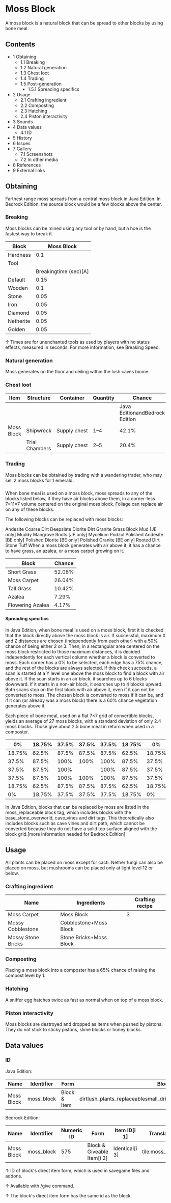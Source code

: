 # Moss Block
A moss block is a natural block that can be spread to other blocks by using bone meal.

## Contents
- 1 Obtaining
	- 1.1 Breaking
	- 1.2 Natural generation
	- 1.3 Chest loot
	- 1.4 Trading
	- 1.5 Post–generation
		- 1.5.1 Spreading specifics
- 2 Usage
	- 2.1 Crafting ingredient
	- 2.2 Composting
	- 2.3 Hatching
	- 2.4 Piston interactivity
- 3 Sounds
- 4 Data values
	- 4.1 ID
- 5 History
- 6 Issues
- 7 Gallery
	- 7.1 Screenshots
	- 7.2 In other media
- 8 References
- 9 External links

## Obtaining
Farthest range moss spreads from a central moss block in Java Edition. In Bedrock Edition, the source block would be a few blocks above the center.
### Breaking
Moss blocks can be mined using any tool or by hand, but a hoe is the fastest way to break it.

| Block     | Moss Block            |
|-----------|-----------------------|
| Hardness  | 0.1                   |
| Tool      |                       |
|           | Breakingtime (sec)[A] |
| Default   | 0.15                  |
| Wooden    | 0.1                   |
| Stone     | 0.05                  |
| Iron      | 0.05                  |
| Diamond   | 0.05                  |
| Netherite | 0.05                  |
| Golden    | 0.05                  |


↑ Times are for unenchanted tools as used by players with no status effects, measured in seconds. For more information, see Breaking Speed.


### Natural generation
Moss generates on the floor and ceiling within the lush caves biome.


### Chest loot
| Item       | Structure      | Container    | Quantity | Chance                         |
|------------|----------------|--------------|----------|--------------------------------|
|            |                |              |          | Java EditionandBedrock Edition |
| Moss Block | Shipwreck      | Supply chest | 1–4      | 42.1%                          |
|            | Trial Chambers | Supply chest | 2–5      | 20.4%                          |

### Trading
Moss blocks can be obtained by trading with a wandering trader, who may sell 2 moss blocks for 1 emerald.

### 
When bone meal is used on a moss block, moss spreads to any of the blocks listed below, if they have air blocks above them, in a corner-less 7×11×7 volume centered on the original moss block. Foliage can replace air on any of these blocks.

The following blocks can be replaced with moss blocks:


Andesite
Coarse Dirt
Deepslate
Diorite
Dirt
Granite
Grass Block
Mud ‌[JE  only]
Muddy Mangrove Roots ‌[JE  only]
Mycelium
Podzol
Polished Andesite ‌[BE  only]
Polished Diorite ‌[BE  only]
Polished Granite ‌[BE  only]
Rooted Dirt
Stone
Tuff
When a moss block generates with air above it, it has a chance to have grass, an azalea, or a moss carpet growing on it.

| Block            | Chance |
|------------------|--------|
| Short Grass      | 52.08% |
| Moss Carpet      | 26.04% |
| Tall Grass       | 10.42% |
| Azalea           | 7.29%  |
| Flowering Azalea | 4.17%  |

#### Spreading specifics
In Java Edition, when bone meal is used on a moss block, first it is checked that the block directly above the moss block is air. If successful, maximum X and Z distances are chosen (independently from each other) with a 50% chance of being either 2 or 3. Then, in a rectangular area centered on the moss block restricted to those maximum distances, it is decided independently for each vertical column whether a block is converted to moss. Each corner has a 0% to be selected, each edge has a 75% chance, and the rest of the blocks are always selected. If this check succeeds, a scan is started at a Y level one above the moss block to find a block with air above it. If the scan starts in an air block, it searches up to 6 blocks downward. If it starts in a non-air block, it searches up to 4 blocks upward. Both scans stop on the first block with air above it, even if it can not be converted to moss. The chosen block is converted to moss if it can be, and if it can (or already was a moss block) there is a 60% chance vegetation generates above it.

Each piece of bone meal, used on a flat 7×7 grid of convertible blocks, yields an average of 27 moss blocks, with a standard deviation of only 2.4 moss blocks. Those give about 2.5 bone meal in return when used in a composter.

| 0%     | 18.75% | 37.5% | 37.5% | 37.5% | 18.75% | 0%     |
|--------|--------|-------|-------|-------|--------|--------|
| 18.75% | 62.5%  | 87.5% | 87.5% | 87.5% | 62.5%  | 18.75% |
| 37.5%  | 87.5%  | 100%  | 100%  | 100%  | 87.5%  | 37.5%  |
| 37.5%  | 87.5%  | 100%  |       | 100%  | 87.5%  | 37.5%  |
| 37.5%  | 87.5%  | 100%  | 100%  | 100%  | 87.5%  | 37.5%  |
| 18.75% | 62.5%  | 87.5% | 87.5% | 87.5% | 62.5%  | 18.75% |
| 0%     | 18.75% | 37.5% | 37.5% | 37.5% | 18.75% | 0%     |

In Java Edition, blocks that can be replaced by moss are listed in the moss_replaceable block tag, which includes blocks with the base_stone_overworld, cave_vines and dirt tags. This theoretically also includes blocks such as cave vines and dirt path, which cannot be converted because they do not have a solid top surface aligned with the block grid.[more information needed for Bedrock Edition]

## Usage
All plants can be placed on moss except for cacti. Nether fungi can also be placed on moss, but mushrooms can be placed only at light level 12 or below.

### Crafting ingredient
| Name               | Ingredients             | Crafting recipe |
|--------------------|-------------------------|-----------------|
| Moss Carpet        | Moss Block              | 3               |
| Mossy Cobblestone  | Cobblestone+Moss Block  |                 |
| Mossy Stone Bricks | Stone Bricks+Moss Block |                 |

### Composting
Placing a moss block into a composter has a 65% chance of raising the compost level by 1.

### Hatching
A sniffer egg hatches twice as fast as normal when on top of a moss block.

### Piston interactivity
Moss blocks are destroyed and dropped as items when pushed by pistons. They do not stick to sticky pistons, slime blocks or honey blocks.

## Data values
### ID
Java Edition:

| Name       | Identifier | Form         | Block tags                                                                  | Translation key            |
|------------|------------|--------------|-----------------------------------------------------------------------------|----------------------------|
| Moss Block | moss_block | Block & Item | dirtlush_plants_replaceablesmall_dripleaf_placeable‌#sniffer_diggable_block | block.minecraft.moss_block |

Bedrock Edition:

| Name       | Identifier | Numeric ID | Form                       | Item ID[i 1]   | Translation key      |
|------------|------------|------------|----------------------------|----------------|----------------------|
| Moss Block | moss_block | 575        | Block & Giveable Item[i 2] | Identical[i 3] | tile.moss_block.name |


↑ ID of block's direct item form, which is used in savegame files and addons.

↑ Available with /give command.

↑ The block's direct item form has the same id as the block.


